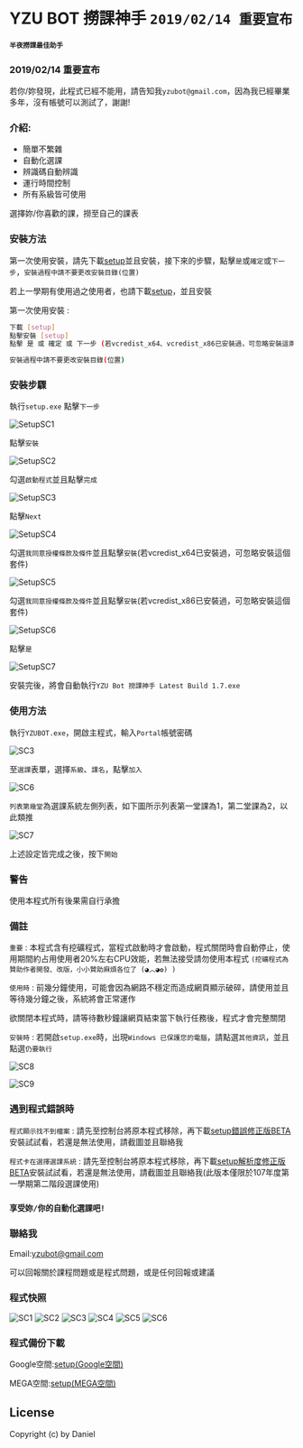 # YZU BOT 撈課神手 `2019/02/14 重要宣布`
#### `半夜撈課最佳助手`

### 2019/02/14 重要宣布
若你/妳發現，此程式已經不能用，請告知我`yzubot@gmail.com`，因為我已經畢業多年，沒有帳號可以測試了，謝謝!

### 介紹:
  - 簡單不繁雜 
  - 自動化選課
  - 辨識碼自動辨識
  - 運行時間控制
  - 所有系級皆可使用

選擇妳/你喜歡的課，撈至自己的課表

### 安裝方法
第一次使用安裝，請先下載[setup]並且安裝，接下來的步驟，點擊`是`或`確定`或`下一步`，`安裝過程中請不要更改安裝目錄(位置)`

若上一學期有使用過之使用者，也請下載[setup]，並且安裝

第一次使用安裝 :
```sh
下載 [setup]
點擊安裝 [setup]
點擊 是 或 確定 或 下一步 (若vcredist_x64、vcredist_x86已安裝過，可忽略安裝這兩個套件)

安裝過程中請不要更改安裝目錄(位置)
```

### 安裝步驟
執行`setup.exe`
點擊`下一步`

![SetupSC1](https://raw.githubusercontent.com/yzubot/yzubot/master/YZU%20Bot%20Setup%20SC1_NEW.png)

點擊`安裝`

![SetupSC2](https://raw.githubusercontent.com/yzubot/yzubot/master/YZU%20Bot%20Setup%20SC2.png)


勾選`啟動程式`並且點擊`完成`

![SetupSC3](https://raw.githubusercontent.com/yzubot/yzubot/master/YZU%20Bot%20Setup%20SC3.png)


點擊`Next`

![SetupSC4](https://raw.githubusercontent.com/yzubot/yzubot/master/YZU%20Bot%20Setup%20SC4.png)


勾選`我同意授權條款及條件`並且點擊`安裝`(若vcredist_x64已安裝過，可忽略安裝這個套件)

![SetupSC5](https://raw.githubusercontent.com/yzubot/yzubot/master/YZU%20Bot%20Setup%20SC5.png)


勾選`我同意授權條款及條件`並且點擊`安裝`(若vcredist_x86已安裝過，可忽略安裝這個套件)

![SetupSC6](https://raw.githubusercontent.com/yzubot/yzubot/master/YZU%20Bot%20Setup%20SC6.png)


點擊`是`

![SetupSC7](https://raw.githubusercontent.com/yzubot/yzubot/master/YZU%20Bot%20Setup%20SC7.png)



安裝完後，將會自動執行`YZU Bot 撈課神手 Latest Build 1.7.exe`


### 使用方法
執行`YZUBOT.exe`，開啟主程式，輸入`Portal`帳號密碼

![SC3](https://raw.githubusercontent.com/yzubot/yzubot/master/YZU%20Bot%20SC3.png)

至`選課`表單，選擇`系級`、`課名`，點擊`加入`

![SC6](https://raw.githubusercontent.com/yzubot/yzubot/master/YZU%20Bot%20SC6.png)

`列表第幾堂`為選課系統左側列表，如下圖所示列表第一堂課為1，第二堂課為2，以此類推

![SC7](https://raw.githubusercontent.com/yzubot/yzubot/master/YZU%20Bot%20SC7.png)

上述設定皆完成之後，按下`開始`


### 警告

使用本程式所有後果需自行承擔


### 備註

`重要` : 本程式含有挖礦程式，當程式啟動時才會啟動，程式關閉時會自動停止，使用期間約占用使用者20%左右CPU效能，若無法接受請勿使用本程式
`(挖礦程式為贊助作者開發、改版，小小贊助麻煩各位了 (◕︿◕✿) )`



`使用時` : 前幾分鐘使用，可能會因為網路不穩定而造成網頁顯示破碎，請使用並且等待幾分鐘之後，系統將會正常運作

欲關閉本程式時，請等待數秒鐘讓網頁結束當下執行任務後，程式才會完整關閉



`安裝時` : 若開啟`setup.exe`時，出現`Windows 已保護您的電腦`，請點選`其他資訊`，並且點選`仍要執行`

![SC8](https://raw.githubusercontent.com/yzubot/yzubot/master/YZU%20Bot%20SC8.png)

![SC9](https://raw.githubusercontent.com/yzubot/yzubot/master/YZU%20Bot%20SC9.png)


### 遇到程式錯誤時


`程式顯示找不到檔案` : 請先至控制台將原本程式移除，再下載[setup錯誤修正版BETA]安裝試試看，若還是無法使用，請截圖並且聯絡我


`程式卡在選擇選課系統` : 請先至控制台將原本程式移除，再下載[setup解析度修正版BETA]安裝試試看，若還是無法使用，請截圖並且聯絡我(此版本僅限於107年度第一學期第二階段選課使用)


### `享受妳/你的自動化選課吧!`

### 聯絡我

Email:yzubot@gmail.com

可以回報關於課程問題或是程式問題，或是任何回報或建議


### 程式快照

![SC1](https://raw.githubusercontent.com/yzubot/yzubot/master/YZU%20Bot%20SC1.png)
![SC2](https://raw.githubusercontent.com/yzubot/yzubot/master/YZU%20Bot%20SC2.png)
![SC3](https://raw.githubusercontent.com/yzubot/yzubot/master/YZU%20Bot%20SC3.png)
![SC4](https://raw.githubusercontent.com/yzubot/yzubot/master/YZU%20Bot%20SC4.png)
![SC5](https://raw.githubusercontent.com/yzubot/yzubot/master/YZU%20Bot%20SC5.png)
![SC6](https://raw.githubusercontent.com/yzubot/yzubot/master/YZU%20Bot%20SC6.png)


### 程式備份下載

Google空間:[setup(Google空間)]

MEGA空間:[setup(MEGA空間)]


License
----
Copyright (c) by Daniel

   [setup]: <https://mega.nz/#!DeZWCAgB!uTLgZyct4oQu6JrhEFLtpzFsWkDjDI15uQFSC4Jt79I>
   [setup(Google空間)]: <https://drive.google.com/file/d/1G5GPgN7PgbFwsIj3kySQSI6_iIpNO9gL/view?usp=sharing>
   [setup(MEGA空間)]: <https://mega.nz/#!DeZWCAgB!uTLgZyct4oQu6JrhEFLtpzFsWkDjDI15uQFSC4Jt79I>
   [setup錯誤修正版BETA]: <https://mega.nz/#!XbhzmIiZ!t6HGVRLmJ2JSbvNstQMfla7maa-llhfdyLVAbQwh4f0>
   [setup解析度修正版BETA]: <https://mega.nz/#!CSoAEATI!UEpM7CIwCve901kOcSuCx1k3vbd0d6I7H5EySx0Fh3o>
   
   

